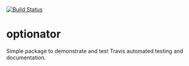 [![Build Status](https://travis-ci.org/Amuraivel/optionator.svg?branch=master)](https://travis-ci.org/Amuraivel/optionator)

# optionator
Simple package to demonstrate and test Travis automated testing and documentation.
